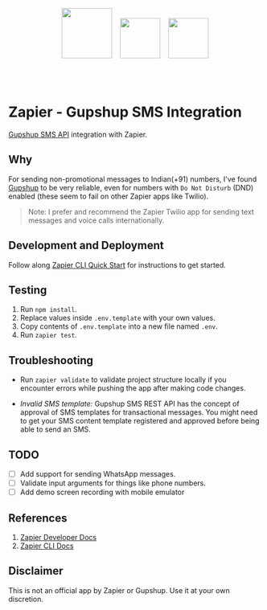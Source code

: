 <p align="center">
  <img src="https://zapier.com/brand/assets/images/logos/zapier-logo.svg" height="100px"/>
  &nbsp;&nbsp;

  <img src="https://upload.wikimedia.org/wikipedia/commons/thumb/f/f1/Heart_coraz%C3%B3n.svg/800px-Heart_coraz%C3%B3n.svg.png" height="80px"/>
  &nbsp;&nbsp;

  <img src="https://aithority.com/wp-content/uploads/2018/02/Gupshup-Logo.jpg" height="80px"/>

  <br><br>
</p>

# Zapier - Gupshup SMS Integration

[Gupshup SMS API](http://enterprise.smsgupshup.com/doc/GatewayAPIDoc.pdf) integration with Zapier.

## Why

For sending non-promotional messages to Indian(+91) numbers, I've found [Gupshup](https://www.gupshup.io/developer/home) to be very reliable, even for numbers with `Do Not Disturb` (DND) enabled (these seem to fail on other Zapier apps like Twilio).

> Note: I prefer and recommend the Zapier Twilio app for sending text messages and voice calls internationally.

## Development and Deployment

Follow along [Zapier CLI Quick Start](https://zapier.com/developer/start/introduction) for instructions to get started.

## Testing

1. Run `npm install`.
2. Replace values inside `.env.template` with your own values.
3. Copy contents of `.env.template` into a new file named `.env`.
4. Run `zapier test`.

## Troubleshooting

- Run `zapier validate` to validate project structure locally if you encounter errors while pushing the app after making code changes.

- _Invalid SMS template:_ Gupshup SMS REST API has the concept of approval of SMS templates for transactional messages. You might need to get your SMS content template registered and approved before being able to send an SMS.

## TODO

- [ ] Add support for sending WhatsApp messages.
- [ ] Validate input arguments for things like phone numbers.
- [ ] Add demo screen recording with mobile emulator

## References

1. [Zapier Developer Docs](https://zapier.com/developer/)
2. [Zapier CLI Docs](https://github.com/zapier/zapier-platform-cli)

## Disclaimer

This is not an official app by Zapier or Gupshup. Use it at your own discretion.
